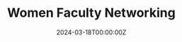 ---
display_title: "Women Faculty Networking"
title: "Women Faculty Networking"
date: 2024-03-18T00:00:00Z
draft: false
layout: event
poster: "images/event_posters/2023-2024/women_faculty_networking.jpg"
poster_cover: "contain"
poster_position: "center"
short_description: "Come talk to Alexa Sharp and Nadine Moacdieh!"
start_time: "5:00 - 6:30 PM EST"
location: "Seminar Room (HP 5345)"
background: "images/orientation2018-min.jpeg"
publishdate: 2024-02-28
---